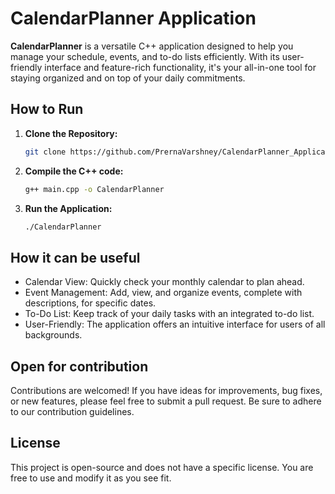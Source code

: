 # CalendarPlanner Application

**CalendarPlanner** is a versatile C++ application designed to help you manage your schedule, events, and to-do lists efficiently. With its user-friendly interface and feature-rich functionality, it's your all-in-one tool for staying organized and on top of your daily commitments.

## How to Run

1. **Clone the Repository:**

   ```sh
   git clone https://github.com/PrernaVarshney/CalendarPlanner_Application.git
2. **Compile the C++ code:**

   ```sh
   g++ main.cpp -o CalendarPlanner
3. **Run the Application:**

   ```sh
   ./CalendarPlanner

## How it can be useful
- Calendar View: Quickly check your monthly calendar to plan ahead.
- Event Management: Add, view, and organize events, complete with descriptions, for specific dates.
- To-Do List: Keep track of your daily tasks with an integrated to-do list.
- User-Friendly: The application offers an intuitive interface for users of all backgrounds.

## Open for contribution
Contributions are welcomed! If you have ideas for improvements, bug fixes, or new features, please feel free to submit a pull request. Be sure to adhere to our contribution guidelines.

## License
This project is open-source and does not have a specific license. You are free to use and modify it as you see fit.
